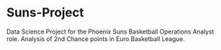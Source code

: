 # Suns-Project
Data Science Project for the Phoenix Suns Basketball Operations Analyst role.  Analysis of 2nd Chance points in Euro Basketball League.
